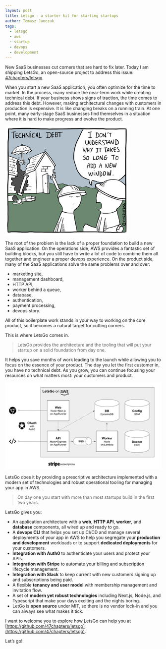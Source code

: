 ```yaml
---
layout: post
title: Letsgo - a starter kit for starting startups
author: Tomasz Janczuk
tags:
  - letsgo
  - aws
  - startup
  - devops
  - development
---
```


New SaaS businesses cut corners that are hard to fix later. Today I am shipping LetsGo, an open-source project to address this issue: [47chapters/letsgo](https://github.com/47chapters/letsgo).

When you start a new SaaS application, you often optimize for the time to market. In the process, many reduce the near-term work while creating technical debt. If your business shows signs of traction, the time comes to address this debt. However, making architectural changes with customers in production is expensive. It is like changing breaks on a running train. At one point, many early-stage SaaS businesses find themselves in a situation where it is hard to make progress and evolve the product.

<img src="/assets/post_images/2023-11-20/0.png" class="tj-img-diagram-100" alt="Technical debt">

The root of the problem is the lack of a proper foundation to build a new SaaS application. On the operations side, AWS provides a fantastic set of building blocks, but you still have to write a lot of code to combine them all together and engineer a proper devops experience. On the product side, many of the SaaS applications solve the same problems over and over:

- marketing site,
- management dashboard,
- HTTP API,
- worker behind a queue,
- database,
- authentication,
- payment processing,
- devops story.

All of this boilerplate work stands in your way to working on the core product, so it becomes a natural target for cutting corners.

This is where LetsGo comes in.

> LetsGo provides the architecture and the tooling that will put your startup on a solid foundation from day one.

It helps you save months of work leading to the launch while allowing you to focus on the essence of your product. The day you let the first customer in, you have no technical debt. As you grow, you can continue focusing your resources on what matters most: your customers and product.

<img src="/assets/post_images/2023-11-20/1.png" class="tj-img-diagram-100" alt="Technical debt">

LetsGo does it by providing a prescriptive architecture implemented with a modern set of technologies and robust operational tooling for managing your app in AWS.

> On day one you start with more than most startups build in the first two years.

LetsGo gives you:

- An application architecture with a **web**, **HTTP API**, **worker**, and **database** components, all wired up and ready to go.
- A **devops CLI** that helps you set up CI/CD and manage several deployments of your app in AWS to help you segregate your **production and development** workloads or to support **dedicated deployments** for your customers.
- **Integration with Auth0** to authenticate your users and protect your APIs.
- **Integration with Stripe** to automate your billing and subscription lifecycle management.
- **Integration with Slack** to keep current with new customers signing up and subscriptions being paid.
- A flexible **tenancy and user model** with membership management and invitation flow.
- A set of **modern yet robust technologies** including Next.js, Node.js, and Typescript that make your days exciting and the nights boring.
- LetGo is **open source** under MIT, so there is no vendor lock-in and you can always see what makes it tick.

I want to welcome you to explore how LetsGo can help you at [https://github.com/47chapters/letsgo](https://github.com/47chapters/letsgo).

Let’s go!

